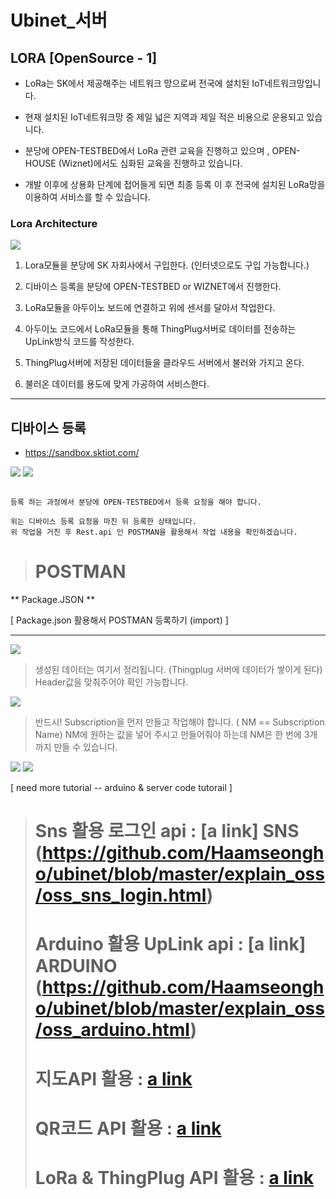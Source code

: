 
# Ubinet_서버

## LORA [OpenSource - 1]

- LoRa는 SK에서 제공해주는 네트워크 망으로써 전국에 설치된 IoT네트워크망입니다.

- 현재 설치된 IoT네트워크망 중 제일 넓은 지역과 제일 적은 비용으로 운용되고 있습니다.

- 분당에 OPEN-TESTBED에서 LoRa 관련 교육을 진행하고 있으며 , OPEN-HOUSE (Wiznet)에서도 심화된 교육을 진행하고 있습니다.

- 개발 이후에 상용화 단계에 접어들게 되면 최종 등록 이 후 전국에 설치된 LoRa망을 이용하여 서비스를 할 수 있습니다.



### Lora Architecture

<img src="./images/Lora_arc.JPG" />


  1. Lora모듈을 분당에 SK 자회사에서 구입한다. (인터넷으로도 구입 가능합니다.)

2. 디바이스 등록을 분당에 OPEN-TESTBED or WIZNET에서 진행한다.

3. LoRa모듈을 아두이노 보드에 연결하고 위에 센서를 달아서 작업한다.

4. 아두이노 코드에서 LoRa모듈을 통해 ThingPlug서버로 데이터를 전송하는 UpLink방식 코드를
  작성한다.

5. ThingPlug서버에 저장된 데이터들을 클라우드 서버에서 불러와 가지고 온다.

6. 불러온 데이터를 용도에 맞게 가공하여 서비스한다.

<hr />

## 디바이스 등록


- <https://sandbox.sktiot.com/> 



<img src="./images/Thingplug1.JPG" />

<img src="./images/thingplug2.JPG" />


``` Thingplug 사이트에서 디바이스를 등록합니다.

등록 하는 과정에서 분당에 OPEN-TESTBED에서 등록 요청을 해야 합니다. 
```
```
위는 디바이스 등록 요청을 마친 뒤 등록한 상태입니다.
위 작업을 거친 후 Rest.api 인 POSTMAN을 활용해서 작업 내용을 확인하겠습니다. 
```


> # POSTMAN #


** Package.JSON **

[ Package.json 활용해서 POSTMAN 등록하기 (import) ] 


------------------------------------------------------------------------------------------------------------------------------

<img src="./images/Thingplug3_data.JPG" />


> 생성된 데이터는 여기서 정리됩니다. (Thingplug 서버에 데이터가 쌓이게 된다)
  Header값을 맞춰주어야 확인 가능합니다.

<img src="./images/postman2.JPG" />

> 반드시! Subscription을 먼저 만들고 작업해야 합니다. ( NM == Subscription Name)
NM에 원하는 값을 넣어 주시고 만들어줘야 하는데 NM은 한 번에 3개까지 만들 수 있습니다.



<img src="./images/postman3.JPG" />


   
<img src="./images/Lora_arc3.JPG" />

[ need more tutorial -- arduino & server code tutorail ] 


># Sns 활용 로그인 api : [a link] SNS (https://github.com/Haamseongho/ubinet/blob/master/explain_oss/oss_sns_login.html)
># Arduino 활용 UpLink api : [a link] ARDUINO (https://github.com/Haamseongho/ubinet/blob/master/explain_oss/oss_arduino.html)
># 지도API 활용 : [a link](https://github.com/Haamseongho/ubinet/blob/master/explain_oss/oss_map.html)
># QR코드 API 활용 : [a link](https://github.com/Haamseongho/ubinet/blob/master/explain_oss/oss_QRcode.html)
># LoRa & ThingPlug API 활용 : [a link](https://github.com/Haamseongho/ubinet/blob/master/explain_oss/oss_LoRa_ThingPlug.html)


